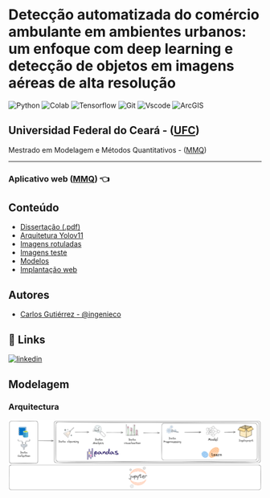
# Detecção automatizada do comércio ambulante em ambientes urbanos: um enfoque com deep learning e detecção de objetos em imagens aéreas de alta resolução
![Python](https://img.shields.io/badge/python-3670A0?style=for-the-badge&logo=python&logoColor=ffdd54) ![Colab](https://img.shields.io/badge/Colab-F9AB00?style=for-the-badge&logo=googlecolab&color=525252) ![Tensorflow](https://img.shields.io/badge/TensorFlow-FF6F00?style=for-the-badge&logo=tensorflow&logoColor=white) ![Git](https://img.shields.io/badge/GIT-E44C30?style=for-the-badge&logo=git&logoColor=white)
![Vscode](https://img.shields.io/badge/Vscode-007ACC?style=for-the-badge&logo=visual-studio-code&logoColor=white)
![ArcGIS](https://img.shields.io/badge/ArcGIS-2C7AC3?&style=for-the-badge&logo=arcgis&logoColor=fff)

## Universidad Federal do Ceará - ([UFC](https://www.ufc.br/))

Mestrado em Modelagem e Métodos Quantitativos - ([MMQ](https://mmq.ufc.br/pt/))

-----
### Aplicativo web ([MMQ](https://detector-vendedores-ambulantes-aerialimages.streamlit.app/)) 👈




## Conteúdo

 - [Dissertação (.pdf)]()
 - [Arquitetura Yolov11]()
 - [Imagens rotuladas]()
 - [Imagens teste]()
 - [Modelos]()
 - [Implantação web]()
 

## Autores
- [Carlos Gutiérrez - @ingenieco](https://github.com/Ingenieco)


## 🔗 Links
[![linkedin](https://img.shields.io/badge/linkedin-0A66C2?style=for-the-badge&logo=linkedin&logoColor=white)](https://www.linkedin.com/in/ingenieco-cegu/)


## Modelagem

### Arquitectura
![Arquitectura del proyecto](https://github.com/Ingenieco/tf_aa_uao/blob/main/imagenes/arquitectura.svg)
